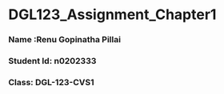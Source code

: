 # DGL123_Assignment_Chapter1
### Name :Renu Gopinatha Pillai
### Student Id: n0202333
### Class: DGL-123-CVS1